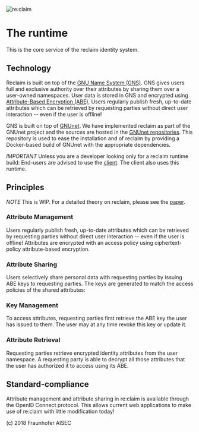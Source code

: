 ![re:claim](https://avatars2.githubusercontent.com/u/44837876?s=200&v=4)

# The runtime
This is the core service of the reclaim identity system.

## Technology
Reclaim is built on top of the [GNU Name System (GNS)](https://gnunet.org/gns).
GNS gives users full and exclusive authority over their attributes by sharing them over a user-owned namespaces.
User data is stored in GNS and encrypted using [Attribute-Based Encryption (ABE)](https://en.wikipedia.org/wiki/Attribute-based_encryption).
Users regularly publish fresh, up-to-date attributes which can be retrieved by requesting parties without direct user interaction -- even if the user is offline!

GNS is built on top of [GNUnet](https://gnunet.org/gns). We have implemented reclaim as part of the GNUnet project and the sources are hosted in the [GNUnet repositories](https://gnunet.org/git/gnunet.git).
This repository is used to ease the installation and of reclaim by providing a Docker-based build of GNUnet with the appropriate dependencies.

*IMPORTANT* Unless you are a developer looking only for a reclaim runtime build: End-users are advised to use the [client](https://github.com/reclaimID/client). The client also uses this runtime.

## Principles

*NOTE* This is WIP. For a detailed theory on reclaim, please see the [paper](https://arxiv.org/abs/1805.06253v1).

### Attribute Management
Users regularly publish fresh, up-to-date attributes which can be retrieved by requesting parties without direct user interaction -- even if the user is offline! Attributes are encrypted with an access policy using ciphertext-policy attribute-based encryption.

### Attribute Sharing
Users selectively share personal data with requesting parties by issuing ABE keys to requesting parties. The keys are generated to match the access policies of the shared attributes:

### Key Management
To access attributes, requesting parties first retrieve the ABE key the user has issued to them. The user may at any time revoke this key or update it.

### Attribute Retrieval
Requesting parties retrieve encrypted identity attributes from the user namespace. A requesting party is able to decrypt all those attributes that the user has authorized it to access using its ABE.

## Standard-compliance

Attribute management and attribute sharing in re:claim is available through the OpenID Connect protocol. This allows current web applications to make use of re:claim with little modification today!

(c) 2018 Fraunhofer AISEC
